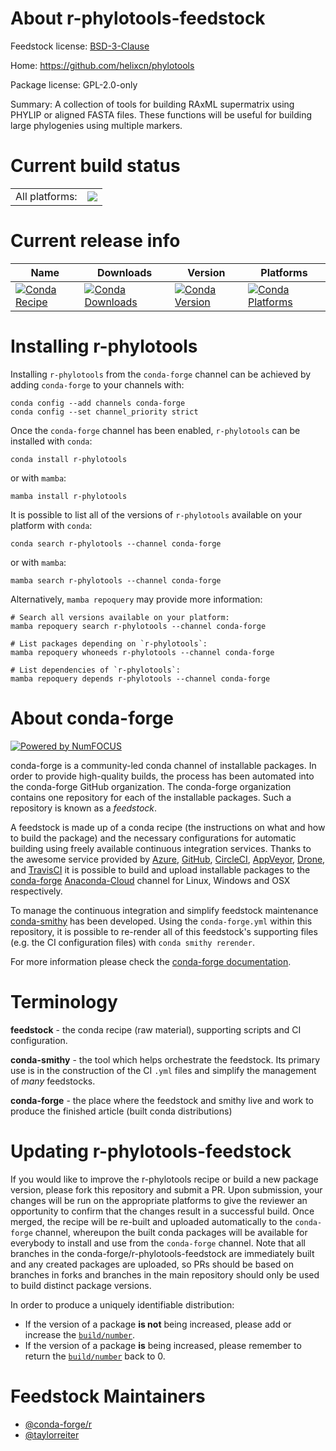 About r-phylotools-feedstock
============================

Feedstock license: [BSD-3-Clause](https://github.com/conda-forge/r-phylotools-feedstock/blob/main/LICENSE.txt)

Home: https://github.com/helixcn/phylotools

Package license: GPL-2.0-only

Summary: A collection of tools for building RAxML supermatrix using PHYLIP or aligned FASTA files. These functions will be useful for building large phylogenies using multiple markers.

Current build status
====================


<table><tr><td>All platforms:</td>
    <td>
      <a href="https://dev.azure.com/conda-forge/feedstock-builds/_build/latest?definitionId=10641&branchName=main">
        <img src="https://dev.azure.com/conda-forge/feedstock-builds/_apis/build/status/r-phylotools-feedstock?branchName=main">
      </a>
    </td>
  </tr>
</table>

Current release info
====================

| Name | Downloads | Version | Platforms |
| --- | --- | --- | --- |
| [![Conda Recipe](https://img.shields.io/badge/recipe-r--phylotools-green.svg)](https://anaconda.org/conda-forge/r-phylotools) | [![Conda Downloads](https://img.shields.io/conda/dn/conda-forge/r-phylotools.svg)](https://anaconda.org/conda-forge/r-phylotools) | [![Conda Version](https://img.shields.io/conda/vn/conda-forge/r-phylotools.svg)](https://anaconda.org/conda-forge/r-phylotools) | [![Conda Platforms](https://img.shields.io/conda/pn/conda-forge/r-phylotools.svg)](https://anaconda.org/conda-forge/r-phylotools) |

Installing r-phylotools
=======================

Installing `r-phylotools` from the `conda-forge` channel can be achieved by adding `conda-forge` to your channels with:

```
conda config --add channels conda-forge
conda config --set channel_priority strict
```

Once the `conda-forge` channel has been enabled, `r-phylotools` can be installed with `conda`:

```
conda install r-phylotools
```

or with `mamba`:

```
mamba install r-phylotools
```

It is possible to list all of the versions of `r-phylotools` available on your platform with `conda`:

```
conda search r-phylotools --channel conda-forge
```

or with `mamba`:

```
mamba search r-phylotools --channel conda-forge
```

Alternatively, `mamba repoquery` may provide more information:

```
# Search all versions available on your platform:
mamba repoquery search r-phylotools --channel conda-forge

# List packages depending on `r-phylotools`:
mamba repoquery whoneeds r-phylotools --channel conda-forge

# List dependencies of `r-phylotools`:
mamba repoquery depends r-phylotools --channel conda-forge
```


About conda-forge
=================

[![Powered by
NumFOCUS](https://img.shields.io/badge/powered%20by-NumFOCUS-orange.svg?style=flat&colorA=E1523D&colorB=007D8A)](https://numfocus.org)

conda-forge is a community-led conda channel of installable packages.
In order to provide high-quality builds, the process has been automated into the
conda-forge GitHub organization. The conda-forge organization contains one repository
for each of the installable packages. Such a repository is known as a *feedstock*.

A feedstock is made up of a conda recipe (the instructions on what and how to build
the package) and the necessary configurations for automatic building using freely
available continuous integration services. Thanks to the awesome service provided by
[Azure](https://azure.microsoft.com/en-us/services/devops/), [GitHub](https://github.com/),
[CircleCI](https://circleci.com/), [AppVeyor](https://www.appveyor.com/),
[Drone](https://cloud.drone.io/welcome), and [TravisCI](https://travis-ci.com/)
it is possible to build and upload installable packages to the
[conda-forge](https://anaconda.org/conda-forge) [Anaconda-Cloud](https://anaconda.org/)
channel for Linux, Windows and OSX respectively.

To manage the continuous integration and simplify feedstock maintenance
[conda-smithy](https://github.com/conda-forge/conda-smithy) has been developed.
Using the ``conda-forge.yml`` within this repository, it is possible to re-render all of
this feedstock's supporting files (e.g. the CI configuration files) with ``conda smithy rerender``.

For more information please check the [conda-forge documentation](https://conda-forge.org/docs/).

Terminology
===========

**feedstock** - the conda recipe (raw material), supporting scripts and CI configuration.

**conda-smithy** - the tool which helps orchestrate the feedstock.
                   Its primary use is in the construction of the CI ``.yml`` files
                   and simplify the management of *many* feedstocks.

**conda-forge** - the place where the feedstock and smithy live and work to
                  produce the finished article (built conda distributions)


Updating r-phylotools-feedstock
===============================

If you would like to improve the r-phylotools recipe or build a new
package version, please fork this repository and submit a PR. Upon submission,
your changes will be run on the appropriate platforms to give the reviewer an
opportunity to confirm that the changes result in a successful build. Once
merged, the recipe will be re-built and uploaded automatically to the
`conda-forge` channel, whereupon the built conda packages will be available for
everybody to install and use from the `conda-forge` channel.
Note that all branches in the conda-forge/r-phylotools-feedstock are
immediately built and any created packages are uploaded, so PRs should be based
on branches in forks and branches in the main repository should only be used to
build distinct package versions.

In order to produce a uniquely identifiable distribution:
 * If the version of a package **is not** being increased, please add or increase
   the [``build/number``](https://docs.conda.io/projects/conda-build/en/latest/resources/define-metadata.html#build-number-and-string).
 * If the version of a package **is** being increased, please remember to return
   the [``build/number``](https://docs.conda.io/projects/conda-build/en/latest/resources/define-metadata.html#build-number-and-string)
   back to 0.

Feedstock Maintainers
=====================

* [@conda-forge/r](https://github.com/conda-forge/r/)
* [@taylorreiter](https://github.com/taylorreiter/)

